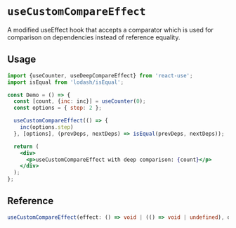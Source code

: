 # `useCustomCompareEffect`

A modified useEffect hook that accepts a comparator which is used for comparison on dependencies instead of reference equality.

## Usage

```jsx
import {useCounter, useDeepCompareEffect} from 'react-use';
import isEqual from 'lodash/isEqual';

const Demo = () => {
  const [count, {inc: inc}] = useCounter(0);
  const options = { step: 2 };

  useCustomCompareEffect(() => {
    inc(options.step)
  }, [options], (prevDeps, nextDeps) => isEqual(prevDeps, nextDeps));

  return (
    <div>
      <p>useCustomCompareEffect with deep comparison: {count}</p>
    </div>
  );
};
```

## Reference

```ts
useCustomCompareEffect(effect: () => void | (() => void | undefined), deps: any[], customCompareCb: (prevDeps: any[], nextDeps: any[]) => boolean);
```
